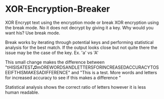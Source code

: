 # XOR-Encryption-Breaker
XOR Encrypt text using the encryption mode or break XOR encryption using the break mode. No it does not decrypt by giving it a key. Why would you want his? Use break mode.

Break works by iterating through potential keys and performing statistical analysis for the best match. If the output looks close but not quite there the issue may be the case of the key. Ex. 'a' vs 'A'

This small change makes the difference between "tHISISATEST♫mOREWORDSANDLETTERSFORINCREASEDACCURACYTOSEEIFTHISMAKESADIFFERENCE" and 
"This is a test. More words and letters for increased accuracy to see if this makes a difference "

Statistical analysis shows the correct ratio of letters however it is less human readable.
